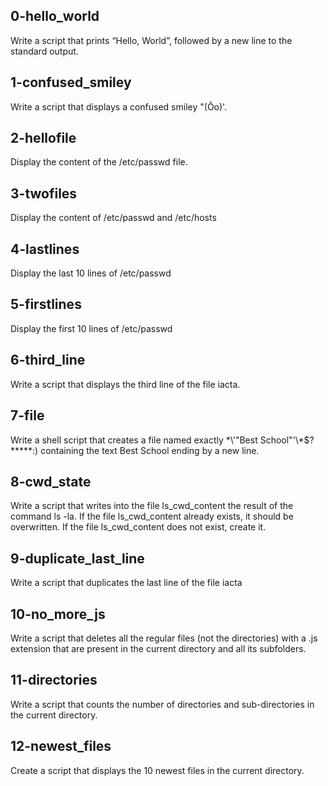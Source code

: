 ## 0-hello_world
Write a script that prints “Hello, World”, followed by a new line to the standard output.
## 1-confused_smiley
Write a script that displays a confused smiley "(Ôo)'.
## 2-hellofile
Display the content of the /etc/passwd file.
## 3-twofiles
Display the content of /etc/passwd and /etc/hosts
## 4-lastlines
Display the last 10 lines of /etc/passwd
## 5-firstlines
Display the first 10 lines of /etc/passwd
## 6-third_line
Write a script that displays the third line of the file iacta.
## 7-file
Write a shell script that creates a file named exactly \*\\'"Best School"\'\\*$\?\*\*\*\*\*:) containing the text Best School ending by a new line.
## 8-cwd_state
Write a script that writes into the file ls_cwd_content the result of the command ls -la. If the file ls_cwd_content already exists, it should be overwritten. If the file ls_cwd_content does not exist, create it.
## 9-duplicate_last_line
Write a script that duplicates the last line of the file iacta
## 10-no_more_js
Write a script that deletes all the regular files (not the directories) with a .js extension that are present in the current directory and all its subfolders.
## 11-directories
Write a script that counts the number of directories and sub-directories in the current directory.
## 12-newest_files
Create a script that displays the 10 newest files in the current directory.
